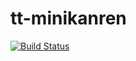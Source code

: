 # tt-minikanren

[![Build Status](https://travis-ci.org/vikraman/tt-minikanren.png)](https://travis-ci.org/vikraman/tt-minikanren)
